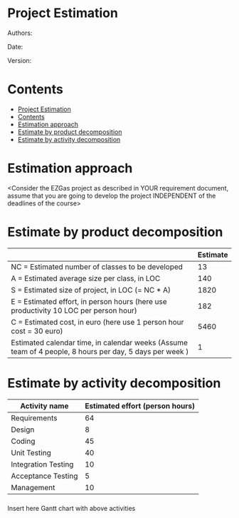# Project Estimation  

Authors:

Date:

Version:

# Contents



- [Project Estimation](#project-estimation)
- [Contents](#contents)
- [Estimation approach](#estimation-approach)
- [Estimate by product decomposition](#estimate-by-product-decomposition)
- [Estimate by activity decomposition](#estimate-by-activity-decomposition)
    


# Estimation approach

<Consider the EZGas  project as described in YOUR requirement document, assume that you are going to develop the project INDEPENDENT of the deadlines of the course>

# Estimate by product decomposition


|                                                                                                         | Estimate |
| ------------------------------------------------------------------------------------------------------- | -------- |
| NC =  Estimated number of classes to be developed                                                       | 13       |
| A = Estimated average size per class, in LOC                                                            | 140      |
| S = Estimated size of project, in LOC (= NC * A)                                                        | 1820     |
| E = Estimated effort, in person hours (here use productivity 10 LOC per person hour)                    | 182      |
| C = Estimated cost, in euro (here use 1 person hour cost = 30 euro)                                     | 5460     |
| Estimated calendar time, in calendar weeks (Assume team of 4 people, 8 hours per day, 5 days per week ) | 1        |


# Estimate by activity decomposition


| Activity name       | Estimated effort (person hours) |
| ------------------- | ------------------------------- |
| Requirements        | 64                              |
| Design              | 8                               |
| Coding              | 45                              |
| Unit Testing        | 40                              |
| Integration Testing | 10                              |
| Acceptance Testing  | 5                               |
| Management          | 10                              |
###
Insert here Gantt chart with above activities

